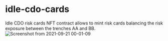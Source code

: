 # idle-cdo-cards
Idle CDO risk cards NFT contract allows to mint risk cards balancing the risk exposure between the trenches AA and BB.
![Screenshot from 2021-09-21 00-01-09](https://user-images.githubusercontent.com/5402004/134105378-45761ae3-13d2-41a4-86df-20884d6d6f85.png)
